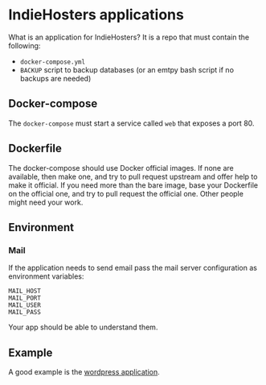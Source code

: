 # IndieHosters applications

What is an application for IndieHosters?
It is a repo that must contain the following:
 - `docker-compose.yml`
 - `BACKUP` script to backup databases (or an emtpy bash script if no backups are needed)

## Docker-compose

The `docker-compose` must start a service called `web` that exposes a port 80.

## Dockerfile

The docker-compose should use Docker official images.
If none are available, then make one, and try to pull request upstream and offer help to make it official.
If you need more than the bare image, base your Dockerfile on the official one, and try to pull request the official one. Other people might need your work.

## Environment

### Mail

If the application needs to send email pass the mail server configuration as environment variables:
```
MAIL_HOST
MAIL_PORT
MAIL_USER
MAIL_PASS
```

Your app should be able to understand them.

## Example

A good example is the [wordpress application](https://github.com/indiehosters/wordpress).
